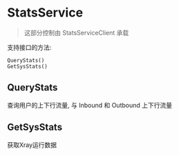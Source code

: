 # StatsService
> 这部分控制由 StatsServiceClient 承载

支持接口的方法:
```shell
QueryStats()
GetSysStats()
```

## QueryStats
查询用户的上下行流量, 与 Inbound 和 Outbound 上下行流量

## GetSysStats
获取Xray运行数据

